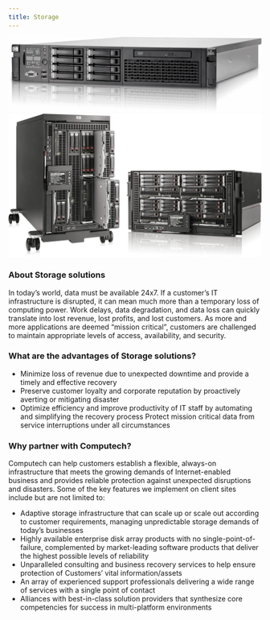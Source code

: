 ```yaml
---
title: Storage
---
```

<div class = 'grid-2 mb-1'>
  <div class = 'pt-3'>
    <img src = '/images/storage-2.png'>
  </div>
  <div>
    <img src = '/images/storage-3.png'>
  </div>
</div>

### About Storage solutions

In today’s world, data must be available 24x7. If a customer’s IT infrastructure is disrupted, it can mean much more than a temporary loss of computing power. Work delays, data degradation, and data loss can quickly translate into lost revenue, lost profits, and lost customers. As more and more applications are deemed “mission critical”, customers are challenged to maintain appropriate levels of access, availability, and security.

### What are the advantages of Storage solutions?

* Minimize loss of revenue due to unexpected downtime and provide a timely and effective recovery
* Preserve customer loyalty and corporate reputation by proactively averting or mitigating disaster
* Optimize efficiency and improve productivity of IT staff by automating and simplifying the recovery process Protect mission critical data from service interruptions under all circumstances 

### Why partner with Computech?

Computech can help customers establish a flexible, always-on infrastructure that meets the growing demands of Internet-enabled business and provides reliable protection against unexpected disruptions and disasters. Some of the key features we implement on client sites include but are not limited to:

* Adaptive storage infrastructure that can scale up or scale out according to customer requirements, managing unpredictable storage demands of today’s businesses
* Highly available enterprise disk array products with no single-point-of-failure, complemented by market-leading software products that deliver the highest possible levels of reliability
* Unparalleled consulting and business recovery services to help ensure protection of Customers’ vital information/assets
* An array of experienced support professionals delivering a wide range of services with a single point of contact
* Alliances with best-in-class solution providers that synthesize core competencies for success in multi-platform environments
